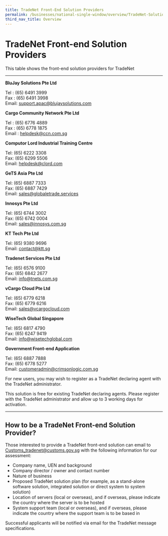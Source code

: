 ```yaml
---
title: TradeNet Front-End Solution Providers
permalink: /businesses/national-single-window/overview/TradeNet-Solution-Providers
third_nav_title: Overview
---
```


# TradeNet Front-end Solution Providers

This table shows the front-end solution providers for TradeNet

***

**BluJay Solutions Pte Ltd**

Tel : (65) 6491 3999  
Fax : (65) 6491 3998  
Email:  [support.apac@blujaysolutions.com](mailto:support.apac@blujaysolutions.com)


**Cargo Community Network Pte Ltd**

Tel : (65) 6776 4889  
Fax : (65) 6778 1875  
Email : [helpdesk@ccn.com.sg](mailto:helpdesk@ccn.com.sg)


**Computor Lord Industrial Training Centre**

Tel: (65) 6222 3308  
Fax: (65) 6299 5506  
Email: [helpdesk@clord.com](mailto:helpdesk@clord.com)


**GeTS Asia Pte Ltd**

Tel: (65) 6887 7333  
Fax: (65) 6887 7429  
Email:  [sales@globaletrade.services](mailto:sales@globaletrade.services)


**Innosys Pte Ltd**

Tel: (65) 6744 3002  
Fax: (65) 6742 0004  
Email:  [sales@innosys.com.sg](mailto:sales@innosys.com.sg)


**KT Tech Pte Ltd**

Tel: (65) 9380 9696 <br>
Email:  [contact@ktt.sg](mailto:contact@ktt.sg)


**Tradenet Services Pte Ltd**

Tel: (65) 6576 9100  
Fax: (65) 6842 2677  
Email:  [info@tnets.com.sg](mailto:info@tnets.com.sg)


**vCargo Cloud Pte Ltd**

Tel: (65) 6779 6218  
Fax: (65) 6779 6216  
Email:  [sales@vcargocloud.com](mailto:sales@vcargocloud.com)


**WiseTech Global Singapore**

Tel: (65) 6817 4790  
Fax: (65) 6247 9419  
Email:  [info@wisetechglobal.com](mailto:info@wisetechglobal.com)


**Government Front-end Application**

Tel: (65) 6887 7888  
Fax: (65) 6778 5277  
Email: [customeradmin@crimsonlogic.com.sg](mailto:customeradmin@crimsonlogic.com.sg)

For new users, you may wish to register as a TradeNet declaring agent with the TradeNet administrator.  
  
This solution is free for existing TradeNet declaring agents. Please register with the TradeNet administrator and allow up to 3 working days for activation.

***

## How to be a TradeNet Front-end Solution Provider?

Those interested to provide a TradeNet front-end solution can email to  [Customs_tradenet@customs.gov.sg](mailto:Customs_tradenet@customs.gov.sg) with the following information for our assessment:

-   Company name, UEN and background
-   Company director / owner and contact number
-   Nature of business
-   Proposed TradeNet solution plan (for example, as a stand-alone software solution, integrated solution or direct system to system solution)
-   Location of servers (local or overseas), and if overseas, please indicate the country where the server is to be hosted
-   System support team (local or overseas), and if overseas, please indicate the country where the support team is to be based in

Successful applicants will be notified via email for the TradeNet message specifications.

